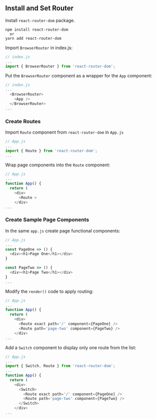 ## Install and Set Router
Install `react-router-dom` package.
```
npm install react-router-dom
  or
yarn add react-router-dom
```
Import `BrowserRouter` in index.js:
```javascript
// index.js
...
import { BrowserRouter } from 'react-router-dom';
```
Put the `BrowserRouter` component as a wrapper for the `App` component:
```javascript
// index.js
...
  <BrowserRouter>
    <App />
  </BrowserRouter>
...
```
### Create Routes
Import `Route` component from `react-router-dom` in `App.js`
```javascript
// App.js
...
import { Route } from 'react-router-dom';
...
```
Wrap page components into the `Route` component:
```javascript
// App.js
...
function App() {
  return (
    <div>
      <Route >
    </div>
...
```
### Create Sample Page Components
In the same `app.js` create page functional components:
```javascript
// App.js
...
const PageOne => () {
  <div><h1>Page One</h1></div>
}

const PageTwo => () {
  <div><h1>Page Two</h1></div>
}
...
```
Modify the `render()` code to apply routing:
```javascript
// App.js
...
function App() {
  return (
    <div>
      <Route exact path='/' component={PageOne} />
      <Route path='page-two' component={PageTwo} />
    </div>
...
```
Add a `Switch` component to display only one route from the list:
```javascript
// App.js
...
import { Switch, Route } from 'react-router-dom';
...
function App() {
  return (
    <div>
      <Switch>
        <Route exact path='/' component={PageOne} />
        <Route path='page-two' component={PageTwo} />
      </Switch>
    </div>
...
```
